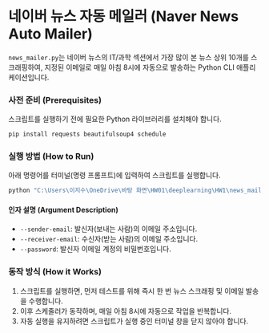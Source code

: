 # 네이버 뉴스 자동 메일러 (Naver News Auto Mailer)

`news_mailer.py`는 네이버 뉴스의 IT/과학 섹션에서 가장 많이 본 뉴스 상위 10개를 스크래핑하여, 지정된 이메일로 매일 아침 8시에 자동으로 발송하는 Python CLI 애플리케이션입니다.

### 사전 준비 (Prerequisites)

스크립트를 실행하기 전에 필요한 Python 라이브러리를 설치해야 합니다.

```bash
pip install requests beautifulsoup4 schedule
```

### 실행 방법 (How to Run)

아래 명령어를 터미널(명령 프롬프트)에 입력하여 스크립트를 실행합니다.

```bash
python "C:\Users\이지수\OneDrive\바탕 화면\HW01\deeplearning\HW1\news_mailer.py" --sender-email "보내는_이메일@gmail.com" --receiver-email "받는_이메일@example.com" --password "앱_비밀번호"
```

#### 인자 설명 (Argument Description)

- `--sender-email`: 발신자(보내는 사람)의 이메일 주소입니다.
- `--receiver-email`: 수신자(받는 사람)의 이메일 주소입니다.
- `--password`: 발신자 이메일 계정의 비밀번호입니다.

### 동작 방식 (How it Works)

1. 스크립트를 실행하면, 먼저 테스트를 위해 즉시 한 번 뉴스 스크래핑 및 이메일 발송을 수행합니다.
2. 이후 스케줄러가 동작하며, 매일 아침 8시에 자동으로 작업을 반복합니다.
3. 자동 실행을 유지하려면 스크립트가 실행 중인 터미널 창을 닫지 않아야 합니다.
```